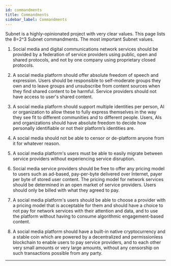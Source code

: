 ```yaml
---
id: commandments
title: Commandments
sidebar_label: Commandments
---
```


Subnet is a highly-opinionated project with very clear values. This page lists the 8=2^3 Subnet commandments. The most important Subnet values.


1. Social media and digital communications network services should be provided by a federation of service providers using public, open and shared protocols, and not by one company using proprietary closed protocols.

2. A social media platform should offer absolute freedom of speech and expression. Users should be responsible to self-moderate groups they own and to leave groups and unsubscribe from content sources when they find shared content to be harmful. Service providers should not have access to user's shared content.

3. A social media platform should support multiple identities per person, AI or organization to allow these to fully express themselves in the way they see fit to different communities and to different people. Users, AIs and organizations should have absolute freedom to decide how personally identifiable or not their platform’s identities are.

4. A social media should not be able to censor or de-platform anyone from it for whatever reason.

5. A social media platform's users must be able to easily migrate between service providers without experiencing service disruption.

6. Social media service providers should be free to offer any pricing model to users such as ad-based, pay-per-byte delivered over Internet, payer per byte of stored user content. The pricing model for network services should be determined in an open market of service providers. Users should only be billed with what they agreed to pay.

7. A social media platform's users should be able to choose a provider with a pricing model that is acceptable for them and should have a choice to not pay for network services with their attention and data, and to use the platform without having to consume algorithmic engagement-based content.

8. A social media platform should have a built-in native cryptocurrency and a stable coin which are powered by a decentralized and permissionless blockchain to enable users to pay service providers, and to each other very small amounts or very large amounts, without any censorship on such transactions possible from any party.


---
